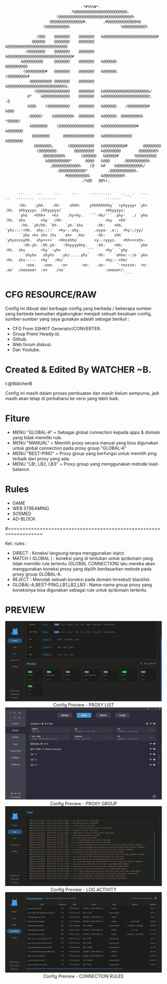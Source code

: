 

                                      .*#%%%#*.
                                 .%@@@@@@@@@@@@@@@@@@@@@@@&.
                           (@@@@@@@@@@@@@@@@@@@@@@@@@@@@@@@@@%
                        @@@@@@@@@@@@@@@#,       ,#@@@@@@@@@@@@@&@
                     (@@@@@@@@@@&                       %@@@@@@@@@@%
                                                                    
                  /@@@    @@@@@@@    @@@@@@@   &@@@@@@@@@@@@@@@@@@@@@@@@#
                @@@@@@    @@@@@@@    @@@@@@@   &@@@@@@@@@@@@@@@@@@@@@@@@@@@
             /@@@@@@@@    @@@@@@@    @@@@@@@   &@@@@@@@@@@@@@@@@@@@@@@@@@@@@@#
           &@@@@@@@@@     @@@@@@@    @@@@@@@   &@@@@@@.               @@@@@@@@@@
            (@@@@@@@@@#   @@@@@@@    @@@@@@@   &@@@@@@.             (@@@@@@@@&#
               @@@@@@@@@@ @@@@@@@    @@@@@@@   &@@@@@@@@@@@@@@@@@@@@@@@@@&&.
                 (@@@@@@@@@@@@@@@    @@@@@@@   &@@@@@@@@@@@@@@@@@@@@&/      
              @*    &@@@@@@@@@@@@    @@@@@@@   &@@@@@@@@@@@@@@@@@@@@@,     .@
              &@@&    (@@@@@@@@@@    @@@@@@@   &@@@@@@.   /@@@@@@@@@#    &@@@
              .@@@@@/    &@@@@@@@@&  @@@@@@@   &@@@@@@. @@@@@@@@@&    *@@@@@/
               &@@@@@@@    (@@@@@@@@@@@@@@@@   &@@@@@@@@@@@@@@@#    &@@@@@@@
                @@@@@@@@      @@@@@@@@@@@@@@   &@@@@@@@@@@@@@      &@@@@@@@
                 @@@@@@@&,      (@@@@@@@@@@@   &@@@@@@@@@@#       @@@@@@@@
                  (@@@@@@@@.       @@@@@@@@@   &@@@@@@@@        @@@@@@@@%
                     @@@@@@@@@&       (@@@@@@   &@@@@@#       %@@@@@@@@@
                      &@@@@@@@@@@*      @@@@   &@@@      .@@@@@@@@@@&
                        ,@@@@@@@@@@@@&    (@   &#    &@@@@@@@@@@@&/
                           .@@@@@@@@@@@@*         ,@@@@@@@@@@@&.
                               #@@@@@@@@@&     &@@@@@@@@@%
                                      ./%@@   @@%(,

                                                                                                                                                    
          ```     ```     ```     ```     ``````````    ``--.`   ```     ``   ````````  ````````                      ```````  
          :hh-   .yhh.   .hh-    ohhh:    yhhhhhhhhy` `+yhyyyy+ `yh+    :hh.  shhyyyys  /hhyyyys/`                   +hhyyyys: 
          `yho   +hhh+   +hs    :hy+hy.   ```-hh/``` .yhy-   ./ `yho    :hh.  shs       +hy`  /hh:                   +hy   +hh`
           :hh. `yh/hh. `hh-   `yh-`shs      -hh:    +hh.       `yhs::::+hh.  shy::::`  +hy-.-ohy.      .oyyo- .o:;  +hy::/yy/ 
           `yho +h+ sh+ /hs    oh+  .hh/     -hh:    shh`       `yhyssssyhh.  shy++++`  +hhsshho`       +y-.+yyys.   +hh+++shs-
            :hh-yh. :hh.yh-   :hhyyyyhhy.    -hh:    +hh:       `yho    :hh.  shs       +hy` -yh+            ```     +hy`  `yhy
            `shyho   shyhs   .yh/.....yhs`   -hh:    `ohho:-:/o `yho    :hh.  shs-----  +hy`  :hh/                   +hy:--+hh/
             -ooo.   -ooo.   :o+      -oo.   .oo-     `-+ossso:  +o:    .oo`  /oooooo+  :o+    /oo`                  :ooooo+/. 
                                                          ```                                                                  

# CFG RESOURCE/RAW 

Config ini dibuat dari berbagai config yang berbeda / beberapa sumber yang berbeda kemudian digabungkan menjadi sebuah kesatuan config, sumber-sumber yang saya gunakan adalah sebagai berikut :
- CFG From SSHKIT Generator/CONVERTER.
- Group Premi Howdy.id. 
- Github.
- Web forum diskusi.
- Dan Youtube.


# Created & Edited By WATCHER ~B.

t:@WatcherB 

Config ini masih dalam proses pembuatan dan masih belum sempurna, jadi masih akan tetap di perbaharui ke versi yang lebih baik.

# Fiture

- MENU "GLOBAL-A" = Sebagai global connection kepada apps & domain yang tidak memiliki rule.
- MENU "MANUAL" = Memilih proxy secara manual yang bisa digunakan untuk global connection pada proxy group "GLOBAL-A"
- MENU "BEST-PING" = Proxy group yang berfungsi untuk memilih ping terbaik dari proxy yang ada.
- MENU "LB!, LB2, LB3" = Proxy group yang menggunakan metode load-balance.

# Rules

- GAME
- WEB STREAMING
- SOSMED
- AD-BLOCK

#==================================================================

 Ket. rules :
- DIRECT :
           Koneksi langsung tanpa menggunakan inject. 
- MATCH ( GLOBAL ) : 
           koneksi yang di tentukan untuk ip/domain yang tidak memiliki rule tertentu (GLOBAL CONNECTION)
           lalu mereka akan menggunakan koneksi proxy yang dipilih berdasarkan metode pada proxy group GLOBAL-A.
- REJECT : 
           Menolak sebuah koneksi pada domain tersebut/ blacklist.
- GLOBAL-A,BEST-PING,LB1,LB2,LB3 : 
           Nama-nama group proxy yang koneksinya bisa digunakan sebagai rule untuk ip/domain tertentu.
# PREVIEW

<p align="center">
  <img src="https://github.com/00grezt/CLASH-CF_v7-FIX3/blob/main/PREVIEW.png" width="auto" title="CFG PREVIEW IMG 1">
  <text align="center"> Config Preview - PROXY LIST </text>
  <img src="https://github.com/00grezt/CLASH-CF_v7-FIX3/blob/main/PREVIEW2.png" width="auto" title="CFG PREVIEW IMG 2">
  <text align="center"> Config Preview - PROXY GROUP </text>
  <img src="https://github.com/00grezt/CLASH-CF_v7-FIX3/blob/main/PREVIEW3.png" width="auto" title="CFG PREVIEW IMG 3">
  <text align="center"> Config Preview - LOG ACTIVITY </text>
  <img src="https://github.com/00grezt/CLASH-CF_v7-FIX3/blob/main/PREVIEW4.png" width="auto" title="CFG PREVIEW IMG 4">
  <text align="center"> Config Preview - CONNECTION RULES </text>
</p>
